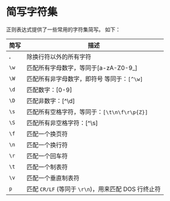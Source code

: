 # 简写字符集

正则表达式提供了一些常用的字符集简写。
如下：

简写|描述
---|---
**.**|除换行符以外的所有字符
``\w``|匹配所有字母数字，等同于[a-zA-Z0-9_]
``\W``|匹配所有非字母数字，即符号 等同于：``[^\w]``
``\d``|匹配数字：[0-9]
``\D``|匹配非数字：[^\d]
``\s``|匹配所有空格字符，等同于：``[\t\n\f\r\p{Z}]``
``\S``|匹配所有非空格字符：[^\s]
``\f``|匹配一个换页符
``\n``|匹配一个换行符
``\r``|匹配一个回车符
``\t``|匹配一个制表符
``\v``|匹配一个垂直制表符
``p``|匹配 ``CR/LF`` (等同于 ``\r\n``)，用来匹配 DOS 行终止符